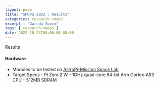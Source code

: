 ```yaml
---
layout: page
title: "SMOPS-2023 : Results"
categories: research-smops
excerpt : "Garuda Swarm"
tags: [ research-smops ]
date: 2022-10-23T00:00:00-00:00
---
```


Results

<h4>Hardware </h4>
<ul>
    <li>Modules to be tested on <a href="https://astro-pi.org/mission-space-lab/">AstroPi-Mission Space Lab  </a></li>
    <li>Target Specs - Pi Zero 2 W - 1GHz quad-core 64-bit Arm Cortex-A53 CPU - 512MB SDRAM</li>
</ul>

